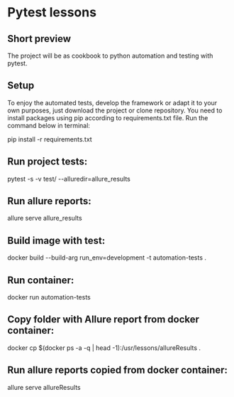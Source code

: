 # Pytest lessons

## Short preview

The project will be as cookbook to python automation and testing with pytest.

## Setup
To enjoy the automated tests, develop the framework or adapt it to your own purposes, just download the project or clone repository. You need to install packages using pip according to requirements.txt file. Run the command below in terminal:

pip install -r requirements.txt

## Run project tests:
pytest -s -v test/ --alluredir=allure_results

## Run allure reports:
allure serve allure_results

## Build image with test:
docker build --build-arg run_env=development -t automation-tests .

## Run container:
docker run automation-tests

## Copy folder with Allure report from docker container:
docker cp $(docker ps -a -q | head -1):/usr/lessons/allureResults .

## Run allure reports copied from docker container:
allure serve allureResults
